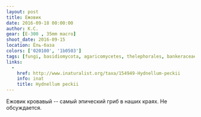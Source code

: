 ```yaml
---
layout: post
title: Ежовик
date: 2016-09-18 00:00:00
author: К.С.
gear: [E-300 , 35mm macro]
shoot_date: 2016-09-15
location: Ёль-база
colors: ['020100', '1b0503']
tags: [fungi, basidiomycota, agaricomycetes, thelephorales, bankeraceae, hydnellum, hydnellum peckii]
links:
  -
    href: http://www.inaturalist.org/taxa/154949-Hydnellum-peckii
    info: inat
    title: Hydnellum peckii
---
```


Ежовик кровавый -- самый эпический гриб в наших краях. Не обсуждается.
